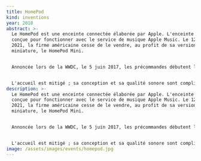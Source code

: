 ```yaml
---
title: HomePod
kind: inventions
year: 2018
abstract: >-
  Le HomePod est une enceinte connectée élaborée par Apple. L'enceinte est
  conçue pour fonctionner avec le service de musique Apple Music. Le 12 mars
  2021, la firme américaine cesse de le vendre, au profit de sa version
  miniature, le HomePod Mini.


  Annoncée lors de la WWDC, le 5 juin 2017, les précommandes débutent le 26 janvier 2018 et la mise en vente s'effectue le 9 février. Il existe en deux coloris : gris sidéral et blanc.


  L'accueil est mitigé ; sa conception et sa qualité sonore sont complimentées par rapport aux concurrents mais est critiqué pour son prix élevé et son manque de diversité. De plus, la base en silicone située sous l'appareil endommage certaines surfaces en bois.
description: >-
  Le HomePod est une enceinte connectée élaborée par Apple. L'enceinte est
  conçue pour fonctionner avec le service de musique Apple Music. Le 12 mars
  2021, la firme américaine cesse de le vendre, au profit de sa version
  miniature, le HomePod Mini.


  Annoncée lors de la WWDC, le 5 juin 2017, les précommandes débutent le 26 janvier 2018 et la mise en vente s'effectue le 9 février. Il existe en deux coloris : gris sidéral et blanc.


  L'accueil est mitigé ; sa conception et sa qualité sonore sont complimentées par rapport aux concurrents mais est critiqué pour son prix élevé et son manque de diversité. De plus, la base en silicone située sous l'appareil endommage certaines surfaces en bois.
image: /assets/images/events/homepod.jpg
---
```

